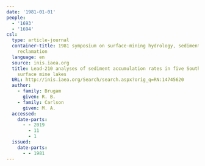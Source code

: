 ```yaml
---
date: '1981-01-01'
people:
  - '1693'
  - '1694'
csl:
  type: article-journal
  container-title: 1981 symposium on surface-mining hydrology, sedimentology, and
    reclamation
  language: en
  source: inis.iaea.org
  title: Lead-210 analyses of sediment accumulation rates in five Southern Illinois
    surface mine lakes
  URL: http://inis.iaea.org/Search/search.aspx?orig_q=RN:14745620
  author:
    - family: Brugam
      given: R. B.
    - family: Carlson
      given: M. A.
  accessed:
    date-parts:
      - - 2019
        - 11
        - 1
  issued:
    date-parts:
      - - 1981
---
```

